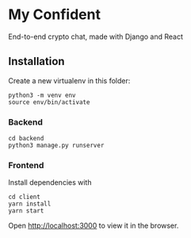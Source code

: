 # My Confident

End-to-end crypto chat, made with Django and React

## Installation

Create a new virtualenv in this folder:
```
python3 -m venv env
source env/bin/activate
```

### Backend
```
cd backend
python3 manage.py runserver
```

### Frontend

Install dependencies with
```
cd client
yarn install
yarn start
```

Open [http://localhost:3000](http://localhost:3000) to view it in the browser.